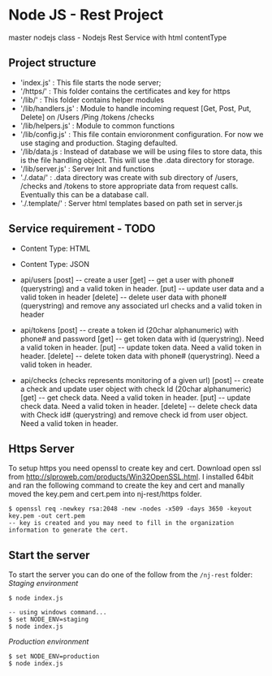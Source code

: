 # Node JS -  Rest Project
master nodejs class - Nodejs Rest Service with html contentType

## Project structure
* 'index.js' : This file starts the node server;
* '/https/' : This folder contains the certificates  and key for https
* '/lib/'   : This folder contains helper modules
* '/lib/handlers.js' :  Module to handle incoming request [Get, Post, Put, Delete] on /Users /Ping /tokens /checks
* '/lib/helpers.js'  :  Module to common functions
* '/lib/config.js' : This file contain envioronment configuration.  For now we use staging and production.  Staging defaulted.
* '/lib/data.js  :  Instead of database we will be using files to store data, this is the file handling object.  This will use the .data directory for storage.
* '/lib/server.js' :  Server Init and functions
* './.data/'    :  .data directory was create with sub directory of /users, /checks and /tokens to store appropriate data from request calls.  Eventually this can be a database call.
* './.template/' :   Server html templates based on path set in server.js

## Service requirement - TODO

* Content Type: HTML



* Content Type: JSON
* api/users 
[post] -- create a user
[get] -- get a user with phone# (querystring) and a valid token in header.
[put] -- update user data and a valid token in header
[delete] -- delete user data with phone# (querystring) and remove any associated url checks and a valid token in header
* api/tokens 
[post] -- create a token id (20char alphanumeric) with phone# and password
[get] -- get token data with id (querystring). Need a valid token in header.
[put] -- update token data. Need a valid token in header.
[delete] -- delete token data with phone# (querystring). Need a valid token in header.

* api/checks (checks represents monitoring of a given url)
[post] -- create a check and update user object with check Id (20char alphanumeric)
[get] -- get check data. Need a valid token in header.
[put] -- update check data. Need a valid token in header.
[delete] -- delete check data with Check id# (querystring) and remove check id from user object. Need a valid token in header.


 ## Https Server
To setup https you need openssl to create key and cert.  Download open ssl from http://slproweb.com/products/Win32OpenSSL.html.
I installed 64bit and ran the following command to create the key and cert and manally moved the key.pem and cert.pem into nj-rest/https folder.

```
$ openssl req -newkey rsa:2048 -new -nodes -x509 -days 3650 -keyout key.pem -out cert.pem
-- key is created and you may need to fill in the organization information to generate the cert.
```

 ## Start the server
To start the server you can do one of the follow from the `/nj-rest` folder:
 *Staging environment*
```
$ node index.js
```
```
-- using windows command...
$ set NODE_ENV=staging
$ node index.js
```
 *Production environment*
```
$ set NODE_ENV=production 
$ node index.js
```
